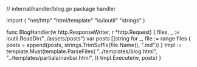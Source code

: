 // internal/handler/blog.go
package handler

import (
    "net/http"
    "html/template"
    "io/ioutil"
    "strings"
)

func BlogHandler(w http.ResponseWriter, r *http.Request) {
    files, _ := ioutil.ReadDir("../assets/posts")
    var posts []string
    for _, file := range files {
        posts = append(posts, strings.TrimSuffix(file.Name(), ".md"))
    }
    tmpl := template.Must(template.ParseFiles(
        "../templates/blog.html",
        "../templates/partials/navbar.html",
    ))
    tmpl.Execute(w, posts)
}
